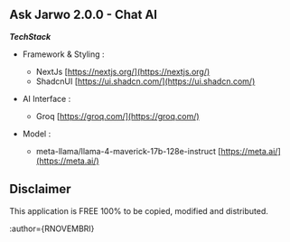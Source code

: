 **Ask Jarwo 2.0.0 - Chat AI**
-
***TechStack***
* Framework & Styling :
    -   NextJs  [https://nextjs.org/](https://nextjs.org/)
    -   ShadcnUI  [https://ui.shadcn.com/](https://ui.shadcn.com/)
 
* AI Interface :
    -   Groq [https://groq.com/](https://groq.com/)
 
* Model :
    -   meta-llama/llama-4-maverick-17b-128e-instruct [https://meta.ai/](https://meta.ai/)


Disclaimer
-
This application is FREE 100% to be copied, modified and distributed. 


:author={RNOVEMBRI}







